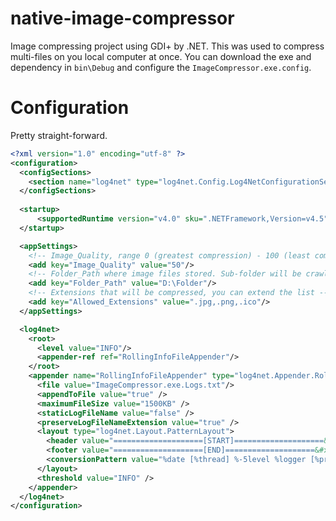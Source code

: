# native-image-compressor
Image compressing project using GDI+ by .NET. This was used to compress multi-files on you local computer at once. You can download the exe and dependency in `bin\Debug` and configure the `ImageCompressor.exe.config`.

# Configuration
Pretty straight-forward.

```XML
﻿<?xml version="1.0" encoding="utf-8" ?>
<configuration>
  <configSections>
    <section name="log4net" type="log4net.Config.Log4NetConfigurationSectionHandler,Log4net"/>
  </configSections>
  
  <startup> 
      <supportedRuntime version="v4.0" sku=".NETFramework,Version=v4.5" />
  </startup>

  <appSettings>
    <!-- Image_Quality, range 0 (greatest compression) - 100 (least compression) -->
    <add key="Image_Quality" value="50"/>
    <!-- Folder_Path where image files stored. Sub-folder will be crawled recursively -->
    <add key="Folder_Path" value="D:\Folder"/>
    <!-- Extensions that will be compressed, you can extend the list -->
    <add key="Allowed_Extensions" value=".jpg,.png,.ico"/>
  </appSettings>

  <log4net>
    <root>
      <level value="INFO"/>
      <appender-ref ref="RollingInfoFileAppender"/>
    </root>
    <appender name="RollingInfoFileAppender" type="log4net.Appender.RollingFileAppender">
      <file value="ImageCompressor.exe.Logs.txt"/>
      <appendToFile value="true" />
      <maximumFileSize value="1500KB" />
      <staticLogFileName value="false" />
      <preserveLogFileNameExtension value="true" />
      <layout type="log4net.Layout.PatternLayout">
        <header value="====================[START]====================&#xD;&#xA;" />
        <footer value="====================[END]====================&#xD;&#xA;" />
        <conversionPattern value="%date [%thread] %-5level %logger [%property{NDC}] - %message%newline"/>
      </layout>
      <threshold value="INFO" />
    </appender>
  </log4net>
</configuration>
```
